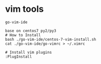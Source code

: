 # vim tools

`go-vim-ide`
```
base on centos7 py2/py3
# How to Install
bash ./go-vim-ide/centos-7-vim-install.sh
cat ./go-vim-ide/go-vimrc > ~/.vimrc

# Install vim plugins
:PlugInstall
```
